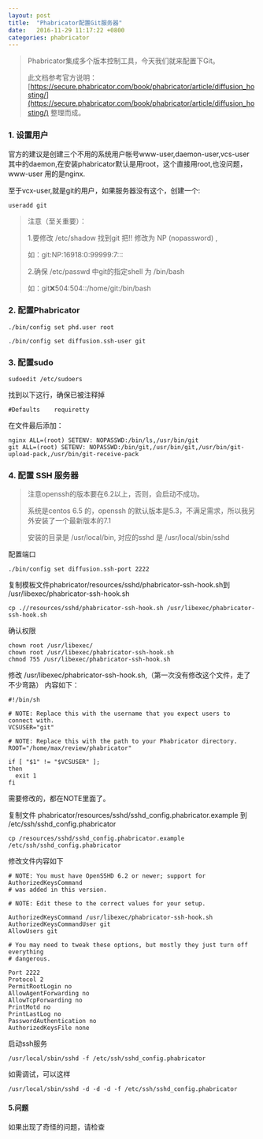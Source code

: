 ```yaml
---
layout: post
title:  "Phabricator配置Git服务器"
date:   2016-11-29 11:17:22 +0800
categories: phabricator
---
```


> Phabricator集成多个版本控制工具，今天我们就来配置下Git。
> 
> 此文档参考官方说明： [https://secure.phabricator.com/book/phabricator/article/diffusion_hosting/](https://secure.phabricator.com/book/phabricator/article/diffusion_hosting/) 整理而成。


### 1. 设置用户
官方的建议是创建三个不用的系统用户帐号www-user,daemon-user,vcs-user
其中的daemon,在安装phabricator默认是用root，这个直接用root,也没问题，www-user 用的是nginx.

至于vcx-user,就是git的用户，如果服务器没有这个，创建一个:

	useradd git

> 注意（至关重要）： 
> 
> 1.要修改 /etc/shadow 找到git 把!! 修改为 NP (nopassword) ,
> 
> 如：git:NP:16918:0:99999:7:::
> 
> 2.确保 /etc/passwd 中git的指定shell 为 /bin/bash
> 
> 如：git:x:504:504::/home/git:/bin/bash


### 2. 配置Phabricator

	./bin/config set phd.user root
	
	./bin/config set diffusion.ssh-user git

	

### 3. 配置sudo

	sudoedit /etc/sudoers

找到以下这行，确保已被注释掉

	#Defaults    requiretty

在文件最后添加：

	nginx ALL=(root) SETENV: NOPASSWD:/bin/ls,/usr/bin/git
	git ALL=(root) SETENV: NOPASSWD:/bin/git,/usr/bin/git,/usr/bin/git-upload-pack,/usr/bin/git-receive-pack


### 4. 配置 SSH 服务器

> 注意openssh的版本要在6.2以上，否则，会启动不成功。
> 
> 系统是centos 6.5 的，openssh 的默认版本是5.3，不满足需求，所以我另外安装了一个最新版本的7.1
> 
> 安装的目录是 /usr/local/bin, 对应的sshd 是 /usr/local/sbin/sshd

配置端口

	./bin/config set diffusion.ssh-port 2222

复制模板文件phabricator/resources/sshd/phabricator-ssh-hook.sh到 /usr/libexec/phabricator-ssh-hook.sh
	
	cp .//resources/sshd/phabricator-ssh-hook.sh /usr/libexec/phabricator-ssh-hook.sh

确认权限

	chown root /usr/libexec/
	chown root /usr/libexec/phabricator-ssh-hook.sh
	chmod 755 /usr/libexec/phabricator-ssh-hook.sh

修改 /usr/libexec/phabricator-ssh-hook.sh,（第一次没有修改这个文件，走了不少弯路） 内容如下：

	#!/bin/sh

	# NOTE: Replace this with the username that you expect users to connect with.
	VCSUSER="git"
	
	# NOTE: Replace this with the path to your Phabricator directory.
	ROOT="/home/max/review/phabricator"
	
	if [ "$1" != "$VCSUSER" ];
	then
	  exit 1
	fi

需要修改的，都在NOTE里面了。


复制文件 phabricator/resources/sshd/sshd_config.phabricator.example 到 /etc/ssh/sshd_config.phabricator

	cp /resources/sshd/sshd_config.phabricator.example /etc/ssh/sshd_config.phabricator

修改文件内容如下

	# NOTE: You must have OpenSSHD 6.2 or newer; support for AuthorizedKeysCommand
	# was added in this version.
	
	# NOTE: Edit these to the correct values for your setup.
	
	AuthorizedKeysCommand /usr/libexec/phabricator-ssh-hook.sh
	AuthorizedKeysCommandUser git
	AllowUsers git
	
	# You may need to tweak these options, but mostly they just turn off everything
	# dangerous.
	
	Port 2222
	Protocol 2
	PermitRootLogin no
	AllowAgentForwarding no
	AllowTcpForwarding no
	PrintMotd no
	PrintLastLog no
	PasswordAuthentication no
	AuthorizedKeysFile none

启动ssh服务

	/usr/local/sbin/sshd -f /etc/ssh/sshd_config.phabricator

如需调试，可以这样

	/usr/local/sbin/sshd -d -d -d -f /etc/ssh/sshd_config.phabricator


#### 5.问题
如果出现了奇怪的问题，请检查
